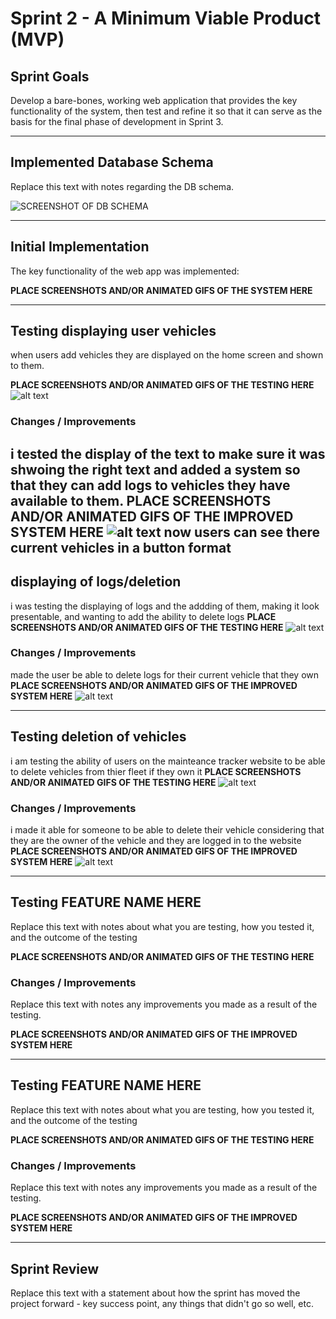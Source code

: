 # Sprint 2 - A Minimum Viable Product (MVP)


## Sprint Goals

Develop a bare-bones, working web application that provides the key functionality of the system, then test and refine it so that it can serve as the basis for the final phase of development in Sprint 3.


---

## Implemented Database Schema

Replace this text with notes regarding the DB schema.

![SCREENSHOT OF DB SCHEMA](docs/screenshot_of_database.png)


---

## Initial Implementation

The key functionality of the web app was implemented:

**PLACE SCREENSHOTS AND/OR ANIMATED GIFS OF THE SYSTEM HERE**


---

## Testing displaying user vehicles 
when users add vehicles they are displayed on the home screen and shown to them.

**PLACE SCREENSHOTS AND/OR ANIMATED GIFS OF THE TESTING HERE**
![alt text](image.png)
### Changes / Improvements

i tested the display of the text to make sure it was shwoing the right text and added a system so that they can add logs to vehicles they have available to them.
**PLACE SCREENSHOTS AND/OR ANIMATED GIFS OF THE IMPROVED SYSTEM HERE**
![alt text](image-1.png)
now users can see there current vehicles in a button format
---

## displaying of logs/deletion

i was testing the displaying of logs and the addding of them, making it look presentable, and wanting to add the ability to delete logs 
**PLACE SCREENSHOTS AND/OR ANIMATED GIFS OF THE TESTING HERE**
![alt text](<Screenshot 2025-09-16 092345.png>)
### Changes / Improvements

made the user be able to delete logs for their current vehicle that they own 
**PLACE SCREENSHOTS AND/OR ANIMATED GIFS OF THE IMPROVED SYSTEM HERE**
![alt text](image-2.png)

---

## Testing deletion of vehicles 

i am testing the ability of users on the mainteance tracker website to be able to delete vehicles from thier fleet if they own it 
**PLACE SCREENSHOTS AND/OR ANIMATED GIFS OF THE TESTING HERE**
![alt text](image-3.png)
### Changes / Improvements

i made it able for someone to be able to delete their vehicle considering that they are the owner of the vehicle and they are logged in to the website
**PLACE SCREENSHOTS AND/OR ANIMATED GIFS OF THE IMPROVED SYSTEM HERE**
![alt text](image-4.png)

---

## Testing FEATURE NAME HERE

Replace this text with notes about what you are testing, how you tested it, and the outcome of the testing

**PLACE SCREENSHOTS AND/OR ANIMATED GIFS OF THE TESTING HERE**

### Changes / Improvements

Replace this text with notes any improvements you made as a result of the testing.

**PLACE SCREENSHOTS AND/OR ANIMATED GIFS OF THE IMPROVED SYSTEM HERE**


---

## Testing FEATURE NAME HERE

Replace this text with notes about what you are testing, how you tested it, and the outcome of the testing

**PLACE SCREENSHOTS AND/OR ANIMATED GIFS OF THE TESTING HERE**

### Changes / Improvements

Replace this text with notes any improvements you made as a result of the testing.

**PLACE SCREENSHOTS AND/OR ANIMATED GIFS OF THE IMPROVED SYSTEM HERE**


---

## Sprint Review

Replace this text with a statement about how the sprint has moved the project forward - key success point, any things that didn't go so well, etc.


